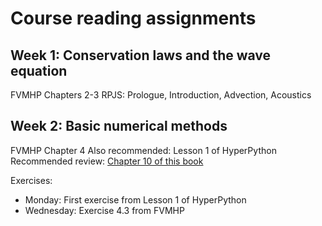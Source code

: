 # Course reading assignments

## Week 1: Conservation laws and the wave equation
FVMHP Chapters 2-3
RPJS: Prologue, Introduction, Advection, Acoustics


## Week 2: Basic numerical methods
FVMHP Chapter 4
Also recommended: Lesson 1 of HyperPython
Recommended review: [Chapter 10 of this book](https://epubs.siam.org/doi/book/10.1137/1.9780898717839)

Exercises:
 - Monday: First exercise from Lesson 1 of HyperPython
 - Wednesday: Exercise 4.3 from FVMHP

